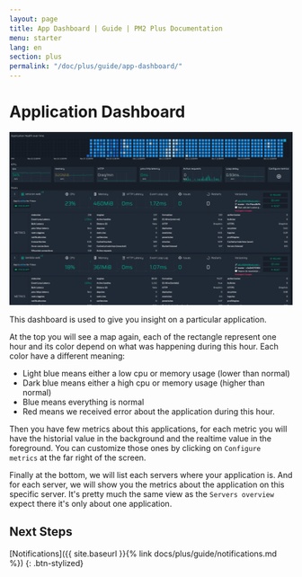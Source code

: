 ```yaml
---
layout: page
title: App Dashboard | Guide | PM2 Plus Documentation
menu: starter
lang: en
section: plus
permalink: "/doc/plus/guide/app-dashboard/"
---
```


# Application Dashboard

![Dashboard](https://raw.githubusercontent.com/keymetrics/branding/master/screenshots/plus/dashboard/dashboard.png)

This dashboard is used to give you insight on a particular application.

At the top you will see a map again, each of the rectangle represent one hour and its color depend on what was happening during this hour.
Each color have a different meaning:
  - Light blue means either a low cpu or memory usage (lower than normal)
  - Dark blue means either a high cpu or memory usage (higher than normal)
  - Blue means everything is normal
  - Red means we received error about the application during this hour.

Then you have few metrics about this applications, for each metric you will have the historial value in the background and the realtime value in the foreground. You can customize those ones by clicking on `Configure metrics` at the far right of the screen.

Finally at the bottom, we will list each servers where your application is. And for each server, we will show you the metrics about the application on this specific server.
It's pretty much the same view as the `Servers overview` expect there it's only about one application.

## Next Steps

[Notifications]({{ site.baseurl }}{% link docs/plus/guide/notifications.md %})
{: .btn-stylized}
